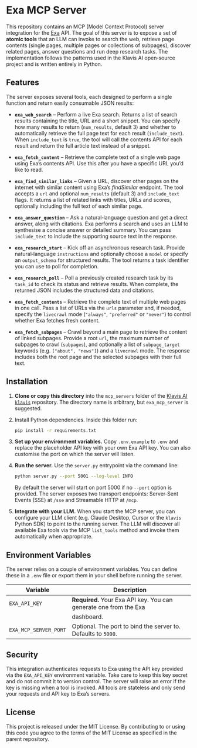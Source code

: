 # Exa MCP Server

This repository contains an MCP (Model Context Protocol) server integration for
the [Exa](https://exa.ai) API.  The goal of this server is to expose a set
of **atomic tools** that an LLM can invoke to search the web, retrieve page
contents (single pages, multiple pages or collections of subpages), discover
related pages, answer questions and run deep research tasks.  The
implementation follows the patterns used in the Klavis AI open‑source
project and is written entirely in Python.

## Features

The server exposes several tools, each designed to perform a single function
and return easily consumable JSON results:

- **`exa_web_search`** – Perform a live Exa search.  Returns a list of search
  results containing the title, URL and a short snippet.  You can specify
  how many results to return (`num_results`, default 3) and whether to
  automatically retrieve the full page text for each result (`include_text`).
  When `include_text` is `true`, the tool will call the contents API for
  each result and return the full article text instead of a snippet.
- **`exa_fetch_content`** – Retrieve the complete text of a single web page
  using Exa’s contents API.  Use this after you have a specific URL you’d
  like to read.
- **`exa_find_similar_links`** – Given a URL, discover other pages on the
  internet with similar content using Exa’s *findSimilar* endpoint.  The tool
  accepts a `url` and optional `num_results` (default 3) and `include_text`
  flags.  It returns a list of related links with titles, URLs and scores,
  optionally including the full text of each similar page.
- **`exa_answer_question`** – Ask a natural‑language question and get a direct
  answer, along with citations.  Exa performs a search and uses an LLM to
  synthesise a concise answer or detailed summary.  You can pass
  `include_text` to include the supporting source text in the response.
- **`exa_research_start`** – Kick off an asynchronous research task.  Provide
  natural‑language `instructions` and optionally choose a `model` or specify
  an `output_schema` for structured results.  The tool returns a task
  identifier you can use to poll for completion.
- **`exa_research_poll`** – Poll a previously created research task by its
  `task_id` to check its status and retrieve results.  When complete, the
  returned JSON includes the structured data and citations.

 - **`exa_fetch_contents`** – Retrieve the complete text of multiple web pages in one call.  Pass a list of URLs via the `urls` parameter and, if needed, specify the `livecrawl` mode (`"always"`, `"preferred"` or `"never"`) to control whether Exa fetches fresh content.

 - **`exa_fetch_subpages`** – Crawl beyond a main page to retrieve the content of linked subpages.  Provide a root `url`, the maximum number of subpages to crawl (`subpages`), and optionally a list of `subpage_target` keywords (e.g. `["about", "news"]`) and a `livecrawl` mode.  The response includes both the root page and the selected subpages with their full text.

## Installation

1. **Clone or copy this directory** into the `mcp_servers` folder of the
   [Klavis AI `klavis`](https://github.com/Klavis-AI/klavis) repository.  The
   directory name is arbitrary, but `exa_mcp_server` is suggested.
2. Install Python dependencies.  Inside this folder run:

   ```bash
   pip install -r requirements.txt
   ```

3. **Set up your environment variables.**  Copy `.env.example` to `.env` and
   replace the placeholder API key with your own Exa API key.  You can also
   customise the port on which the server will listen.

4. **Run the server.**  Use the `server.py` entrypoint via the command line:

   ```bash
   python server.py --port 5001 --log-level INFO
   ```

   By default the server will start on port 5000 if no `--port` option is
   provided.  The server exposes two transport endpoints: Server‑Sent Events
   (SSE) at `/sse` and Streamable HTTP at `/mcp`.

5. **Integrate with your LLM.**  When you start the MCP server, you can
   configure your LLM client (e.g. Claude Desktop, Cursor or the `klavis`
   Python SDK) to point to the running server.  The LLM will discover
   all available Exa tools via the MCP `list_tools` method and invoke
   them automatically when appropriate.

## Environment Variables

The server relies on a couple of environment variables.  You can define
these in a `.env` file or export them in your shell before running the
server.

| Variable            | Description                                                           |
|---------------------|-----------------------------------------------------------------------|
| `EXA_API_KEY`       | **Required.** Your Exa API key.  You can generate one from the Exa
|                     | dashboard.                                                             |
| `EXA_MCP_SERVER_PORT` | Optional.  The port to bind the server to.  Defaults to `5000`.       |

## Security

This integration authenticates requests to Exa using the API key provided via
the `EXA_API_KEY` environment variable.  Take care to keep this key secret
and do not commit it to version control.  The server will raise an error
if the key is missing when a tool is invoked.  All tools are stateless
and only send your requests and API key to Exa’s servers.

## License

This project is released under the MIT License.  By contributing to or
using this code you agree to the terms of the MIT License as specified
in the parent repository.